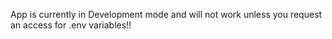 App is currently in Development mode and will not work unless you request an access for .env variables!!